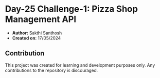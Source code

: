# Day-25 Challenge-1: Pizza Shop Management API

- **Author:** Sakthi Santhosh
- **Created on:** 17/05/2024

## Contribution

This project was created for learning and development purposes only. Any contributions to the repository is discouraged.
